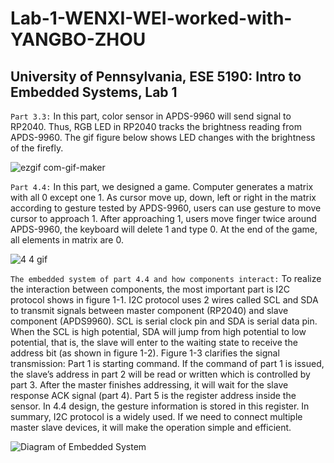 # Lab-1-WENXI-WEI-worked-with-YANGBO-ZHOU
## University of Pennsylvania, ESE 5190: Intro to Embedded Systems, Lab 1


`Part 3.3:` In this part, color sensor in APDS-9960 will send signal to RP2040. Thus, RGB LED in RP2040 tracks the brightness reading from APDS-9960. The gif figure below shows LED changes with the brightness of the firefly.

![ezgif com-gif-maker](https://user-images.githubusercontent.com/114196821/192076377-db8b936e-9183-4e12-8b6a-1d76c5bbd428.gif)


`Part 4.4:` In this part, we designed a game. Computer generates a matrix with all 0 except one 1. As cursor move up, down, left or right in the matrix according to gesture tested by APDS-9960, users can use gesture to move cursor to approach 1. After approaching 1, users move finger twice around APDS-9960, the keyboard will delete 1 and type 0. At the end of the game, all elements in matrix are 0.

![4 4 gif](https://user-images.githubusercontent.com/114196821/192076289-c3b3bcab-0912-4a18-842c-9e16174ceb31.gif)

`The embedded system of part 4.4 and how components interact:` To realize the interaction between components, the most important part is I2C protocol shows in figure 1-1. I2C protocol uses 2 wires called SCL and SDA to transmit signals between master component (RP2040) and slave component (APDS9960). SCL is serial clock pin and SDA is serial data pin. When the SCL is high potential, SDA will jump from high potential to low potential, that is, the slave will enter to the waiting state to receive the address bit (as shown in figure 1-2). Figure 1-3 clarifies the signal transmission: Part 1 is starting command. If the command of part 1 is issued, the slave’s address in part 2 will be read or written which is controlled by part 3. After the master finishes addressing, it will wait for the slave response ACK signal (part 4). Part 5 is the register address inside the sensor. In 4.4 design, the gesture information is stored in this register. In summary, I2C protocol is a widely used. If we need to connect multiple master slave devices, it will make the operation simple and efficient.

![Diagram of Embedded System](https://user-images.githubusercontent.com/114196821/192072496-b77cf929-3127-44ef-bafc-c4550b65efbe.jpg)
